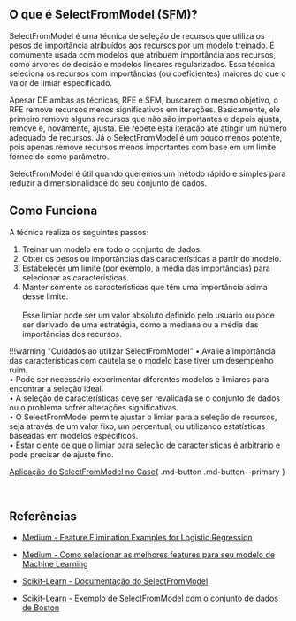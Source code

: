 

## O que é SelectFromModel (SFM)?
SelectFromModel é uma técnica de seleção de recursos que utiliza os pesos de importância atribuídos aos recursos por um modelo treinado. É comumente usada com modelos que atribuem importância aos recursos, como árvores de decisão e modelos lineares regularizados. Essa técnica seleciona os recursos com importâncias (ou coeficientes) maiores do que o valor de limiar especificado.<br />


Apesar DE ambas as técnicas, RFE e SFM, buscarem o mesmo objetivo, o RFE remove recursos menos significativos em iterações. Basicamente, ele primeiro remove alguns recursos que não são importantes e depois ajusta, remove e, novamente, ajusta. Ele repete esta iteração até atingir um número adequado de recursos. Já o SelectFromModel é um pouco menos potente, pois apenas remove recursos menos importantes com base em um limite fornecido como parâmetro.

SelectFromModel é útil quando queremos um método rápido e simples para reduzir a dimensionalidade do seu conjunto de dados.<br />

## Como Funciona
A técnica realiza os seguintes passos:<br />
1.	Treinar um modelo em todo o conjunto de dados.<br />
2.	Obter os pesos ou importâncias das características a partir do modelo.<br />
3.	Estabelecer um limite (por exemplo, a média das importâncias) para selecionar as características.<br />
4.	Manter somente as características que têm uma importância acima desse limite.<br /><br />
Esse limiar pode ser um valor absoluto definido pelo usuário ou pode ser derivado de uma estratégia, como a mediana ou a média das
importâncias dos recursos.<br />




!!!warning "Cuidados ao utilizar SelectFromModel"
    •	Avalie a importância das características com cautela se o modelo base tiver um desempenho ruim.<br />
    •	Pode ser necessário experimentar diferentes modelos e limiares para encontrar a seleção ideal.<br />
    •	A seleção de características deve ser revalidada se o conjunto de dados ou o problema sofrer alterações significativas.<br />
    •	O SelectFromModel permite ajustar o limiar para a seleção de recursos, seja através de um valor fixo, um percentual, ou utilizando estatísticas baseadas em modelos específicos.<br />
    •	Estar ciente de que o limiar para seleção de características é arbitrário e pode precisar de ajuste fino.<br />


[Aplicação do SelectFromModel no Case](https://github.com/pedromateusalmeida/aviacao_brasileira/blob/main/scripts_v2/4_3_feature_selection.ipynb){ .md-button .md-button--primary }

&nbsp;&nbsp;&nbsp;&nbsp;&nbsp;&nbsp;&nbsp;&nbsp;&nbsp;&nbsp;


## Referências

- [Medium - Feature Elimination Examples for Logistic Regression](https://darigak.medium.com/feature-elimination-examples-for-logistic-regression-7293462e197b)

- [Medium - Como selecionar as melhores features para seu modelo de Machine Learning](https://medium.com/data-hackers/como-selecionar-as-melhores-features-para-seu-modelo-de-machine-learning-faf74e357913)

- [Scikit-Learn - Documentação do SelectFromModel](https://scikit-learn.org/stable/modules/generated/sklearn.feature_selection.SelectFromModel.html)

- [Scikit-Learn - Exemplo de SelectFromModel com o conjunto de dados de Boston](https://scikit-learn.org/0.19/auto_examples/feature_selection/plot_select_from_model_boston.html)



